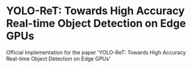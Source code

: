 # YOLO-ReT: Towards High Accuracy Real-time Object Detection on Edge GPUs

Official Implementation for the paper 'YOLO-ReT: Towards High Accuracy Real-time Object Detection on Edge GPUs'
